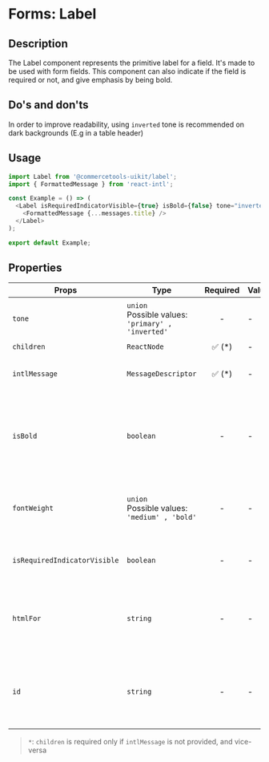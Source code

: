 # Forms: Label

## Description

The Label component represents the primitive label for a field. It's made to be used with form fields. This component can also indicate if the field is required or not, and give emphasis by being bold.

## Do's and don'ts

In order to improve readability, using `inverted` tone is recommended on dark backgrounds (E.g in a table header)

## Usage

```js
import Label from '@commercetools-uikit/label';
import { FormattedMessage } from 'react-intl';

const Example = () => (
  <Label isRequiredIndicatorVisible={true} isBold={false} tone="inverted">
    <FormattedMessage {...messages.title} />
  </Label>
);

export default Example;
```

## Properties

| Props                        | Type                                                      | Required | Values | Default   | Description                                                                                                          |
| ---------------------------- | --------------------------------------------------------- | :------: | ------ | --------- | -------------------------------------------------------------------------------------------------------------------- |
| `tone`                       | `union`<br/>Possible values:<br/>`'primary' , 'inverted'` |    -     | -      | -         | Indicates the tone to be applied to the label                                                                        |
| `children`                   | `ReactNode`                                               | ✅ (\*)  | -      | -         | Value of the label                                                                                                   |
| `intlMessage`                | `MessageDescriptor`                                       | ✅ (\*)  | -      | -         | An intl message object that will be rendered with `FormattedMessage`                                                 |
| `isBold`                     | `boolean`                                                 |    -     | -      | `false`   | Indicates if the label title should be in bold text. This prop is being deprecated in favor of the `fontWeight` prop |
| `fontWeight`                 | `union`<br/>Possible values:<br/>`'medium' , 'bold'`      |    -     | -      | `regular` | Indicates if the label title should be in `medium`, or `bold` weighted text, defaults to `medium`                    |
| `isRequiredIndicatorVisible` | `boolean`                                                 |    -     | -      | `false`   | Indicates if the labeled field is required in a form                                                                 |
| `htmlFor`                    | `string`                                                  |    -     | -      | -         | The `for` HTML attribute, used to reference form elements with the related attribute `id` or `aria-labelledby`.      |
| `id`                         | `string`                                                  |    -     | -      | -         | The `id` HTML attribute, used to reference non-form elements with the related attribute `aria-labelledby`.           |

> `*`: `children` is required only if `intlMessage` is not provided, and vice-versa
